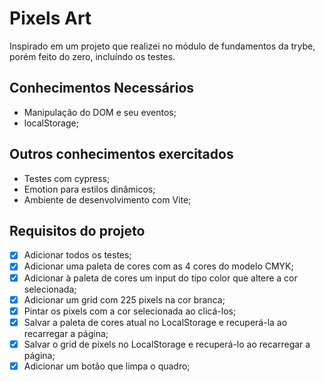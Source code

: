# Pixels Art
Inspirado em um projeto que realizei no módulo de fundamentos da trybe, porém feito do zero, incluíndo os testes.

## Conhecimentos Necessários
- Manipulação do DOM e seu eventos;
- localStorage;

## Outros conhecimentos exercitados
- Testes com cypress;
- Emotion para estilos dinâmicos;
- Ambiente de desenvolvimento com Vite;

## Requisitos do projeto
- [x] Adicionar todos os testes;
- [x] Adicionar uma paleta de cores com as 4 cores do modelo CMYK;
- [x] Adicionar à paleta de cores um input do tipo color que altere a cor selecionada;
- [x] Adicionar um grid com 225 pixels na cor branca;
- [x] Pintar os pixels com a cor selecionada ao clicá-los;
- [x] Salvar a paleta de cores atual no LocalStorage e recuperá-la ao recarregar a página;
- [x] Salvar o grid de pixels no LocalStorage e recuperá-lo ao recarregar a página;
- [x] Adicionar um botão que limpa o quadro;